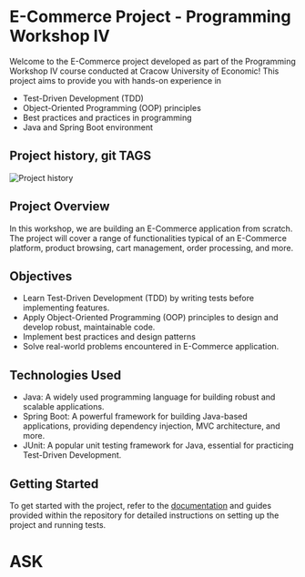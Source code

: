 # E-Commerce Project - Programming Workshop IV

Welcome to the E-Commerce project developed as part of the Programming Workshop IV course conducted at Cracow University of Economic! 
This project aims to provide you with hands-on experience in 
* Test-Driven Development (TDD)
* Object-Oriented Programming (OOP) principles
* Best practices and practices in programming
* Java and Spring Boot environment

## Project history, git TAGS

![Project history](docs/assets/00__browse_by_tag.gif)

## Project Overview
In this workshop, we are building an E-Commerce application from scratch. The project will cover a range of functionalities typical of an E-Commerce platform, product browsing, cart management, order processing, and more.

## Objectives
- Learn Test-Driven Development (TDD) by writing tests before implementing features.
- Apply Object-Oriented Programming (OOP) principles to design and develop robust, maintainable code.
- Implement best practices and design patterns
- Solve real-world problems encountered in E-Commerce application.

## Technologies Used
- Java: A widely used programming language for building robust and scalable applications.
- Spring Boot: A powerful framework for building Java-based applications, providing dependency injection, MVC architecture, and more.
- JUnit: A popular unit testing framework for Java, essential for practicing Test-Driven Development.

## Getting Started
To get started with the project, refer to the [documentation](docs/) and guides provided within the repository for detailed instructions on setting up the project and running tests.
# ASK
